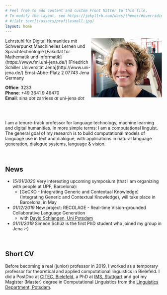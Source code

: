 ```yaml
---
# Feel free to add content and custom Front Matter to this file.
# To modify the layout, see https://jekyllrb.com/docs/themes/#overriding-theme-defaults
# #![alt text](/assets/profilesmall.jpg)  
layout: home
---
```


<img style="float: right;" src="/assets/profilesmall.jpg">
Lehrstuhl für Digital Humanities  
 mit Schwerpunkt Maschinelles Lernen und Sprachtechnologie  
[Fakultät für Mathematik und Informatik](https://www.fmi.uni-jena.de/)  
[Friedrich Schiller Universität Jena](http://www.uni-jena.de/)  
Ernst-Abbe-Platz 2  
07743 Jena  
Germany  

__Office__: 3233  
__Phone__: +49 3641 9 46470    
__Email__: sina *dot* zarriess *at* uni-jena *dot*  

<br/>
<br/>

I am a tenure-track professor for language technology, machine learning and digital humanities. In more simple terms: I am a computational linguist. The general goal of my research is to build computational models of language use in text and dialogue, with applications in natural language generation, dialogue systems, language & vision.

<br/>

## News

* *15/01/2020* Very interesting upcoming symposium (that I am organizing with people at UPF, Barcelona):
  * [GeCKO - Integrating Generic and Contextual Knowledge](Integrating Generic and Contextual Knowledge), will take place in Barcelona, in May
* *01/12/2019* New project: RECOLAGE - Real-time Vision-grounded Collaborative Language Generation
  * with [David Schlangen, Uni Potsdam](http://www.ling.uni-potsdam.de/~das/)
* *01/11/2019* Simeon Schüz is the first PhD student who joined my group in Jena :-)


<br/>

## Short CV

Before becoming a real (junior) professor in 2019, I worked as a temporary professor for theoretical and applied computational linguistics in Bielefeld. I did a PostDoc at [CITEC,  Bielefeld](https://www.cit-ec.de/de), a PhD at [IMS, Stuttgart](https://www.ims.uni-stuttgart.de/) and got my Magister (Master) degree in Computational Linguistics from the [Linguistics Department, Potsdam](https://www.uni-potsdam.de/ling/index.html).
